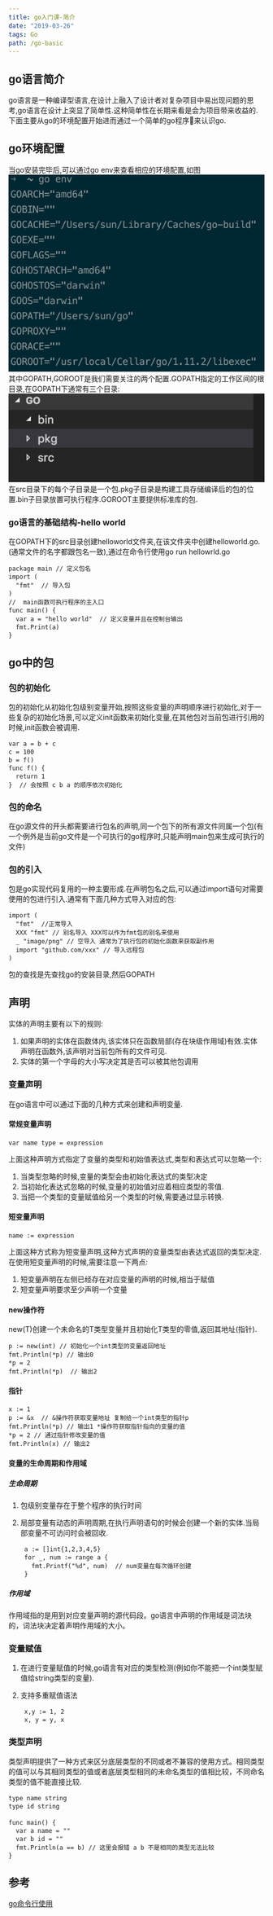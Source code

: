 ```yaml
---
title: go入门课-简介
date: "2019-03-26" 
tags: Go
path: /go-basic
---
```


## go语言简介
go语言是一种编译型语言,在设计上融入了设计者对复杂项目中易出现问题的思考,go语言在设计上突显了简单性.这种简单性在长期来看是会为项目带来收益的.下面主要从go的环境配置开始进而通过一个简单的go程序来认识go.

## go环境配置
当go安装完毕后,可以通过go env来查看相应的环境配置,如图
  ![go env](./goStatic/goBasic/goEnv.png)  
其中GOPATH,GOROOT是我们需要关注的两个配置.GOPATH指定的工作区间的根目录,在GOPATH下通常有三个目录:
![category](./goStatic/goBasic/category.png)
在src目录下的每个子目录是一个包.pkg子目录是构建工具存储编译后的包的位置.bin子目录放置可执行程序.GOROOT主要提供标准库的包.

### go语言的基础结构-hello world
在GOPATH下的src目录创建helloworld文件夹,在该文件夹中创建helloworld.go.(通常文件的名字都跟包名一致),通过在命令行使用go run hellowrld.go

    package main // 定义包名
    import (
      "fmt"  // 导入包
    )
    //  main函数可执行程序的主入口
    func main() {
      var a = "hello world"  // 定义变量并且在控制台输出
      fmt.Print(a)
    }
## go中的包
### 包的初始化
包的初始化从初始化包级别变量开始,按照这些变量的声明顺序进行初始化,对于一些复杂的初始化场景,可以定义init函数来初始化变量,在其他包对当前包进行引用的时候,init函数会被调用.

    var a = b + c
    c = 100
    b = f()
    func f() {
      return 1
    }  // 会按照 c b a 的顺序依次初始化
### 包的命名
在go源文件的开头都需要进行包名的声明,同一个包下的所有源文件同属一个包(有一个例外是当前go文件是一个可执行的go程序时,只能声明main包来生成可执行的文件)
### 包的引入
包是go实现代码复用的一种主要形成.在声明包名之后,可以通过import语句对需要使用的包进行引入.通常有下面几种方式导入对应的包:

    import (
      "fmt"  //正常导入
      XXX "fmt" // 别名导入 XXX可以作为fmt包的别名来使用
      _ "image/png" // 空导入 通常为了执行包的初始化函数来获取副作用
      import "github.com/xxx" // 导入远程包
    )
包的查找是先查找go的安装目录,然后GOPATH
## 声明
实体的声明主要有以下的规则:
1. 如果声明的实体在函数体内,该实体只在函数局部(存在块级作用域)有效.实体声明在函数外,该声明对当前包所有的文件可见.
2. 实体的第一个字母的大小写决定其是否可以被其他包调用  

### 变量声明  
在go语言中可以通过下面的几种方式来创建和声明变量. 
#### 常规变量声明

    var name type = expression
上面这种声明方式指定了变量的类型和初始值表达式,类型和表达式可以忽略一个:
1. 当类型忽略的时候,变量的类型会由初始化表达式的类型决定
2. 当初始化表达式忽略的时候,变量的初始值对应着相应类型的零值.
3. 当把一个类型的变量赋值给另一个类型的时候,需要通过显示转换.  

#### 短变量声明

    name := expression
上面这种方式称为短变量声明,这种方式声明的变量类型由表达式返回的类型决定.在使用短变量声明的时候,需要注意一下两点:
1. 短变量声明在左侧已经存在对应变量的声明的时候,相当于赋值
2. 短变量声明要求至少声明一个变量  

#### new操作符
new(T)创建一个未命名的T类型变量并且初始化T类型的零值,返回其地址(指针).

    p := new(int) // 初始化一个int类型的变量返回地址
    fmt.Println(*p) // 输出0
    *p = 2
    fmt.Println(*p)  // 输出2

#### 指针

    x := 1
    p := &x  // &操作符获取变量地址 复制给一个int类型的指针p
    fmt.Println(*p) // 输出1 *操作符获取指针指向的变量的值
    *p = 2 // 通过指针修改变量的值 
    fmt.Println(x) // 输出2


#### 变量的生命周期和作用域

##### 生命周期
1. 包级别变量存在于整个程序的执行时间
2. 局部变量有动态的声明周期,在执行声明语句的时候会创建一个新的实体.当局部变量不可访问时会被回收.  

        a := []int{1,2,3,4,5}
        for _, num := range a {
          fmt.Printf("%d", num)  // num变量在每次循环创建
        }  

##### 作用域
作用域指的是用到对应变量声明的源代码段。go语言中声明的作用域是词法块的，词法块决定着声明作用域的大小。
        
### 变量赋值
1. 在进行变量赋值的时候,go语言有对应的类型检测(例如你不能把一个int类型赋值给string类型的变量).
2. 支持多重赋值语法 

        x,y := 1, 2
        x, y = y, x

### 类型声明
类型声明提供了一种方式来区分底层类型的不同或者不兼容的使用方式。相同类型的值可以与其相同类型的值或者底层类型相同的未命名类型的值相比较，不同命名类型的值不能直接比较.

    type name string
    type id string

    func main() {
      var a name = ""
      var b id = ""
      fmt.Println(a == b) // 这里会报错 a b 不是相同的类型无法比较
    }


## 参考
[go命令行使用](https://golang.google.cn/cmd/go/)